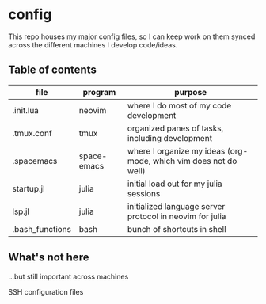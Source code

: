 # config

This repo houses my major config files, so I can keep work on them synced across the different machines I develop code/ideas.

## Table of contents

| file | program | purpose |
|------|---------|-------------|
| .init.lua | neovim | where I do most of my code development |
| .tmux.conf | tmux | organized panes of tasks, including development |
| .spacemacs | space-emacs | where I organize my ideas (org-mode, which vim does not do well) |
| startup.jl | julia | initial load out for my julia sessions |
| lsp.jl | julia | initialized language server protocol in neovim for julia |
| .bash_functions | bash | bunch of shortcuts in shell |


## What's not here
...but still important across machines

SSH configuration files
